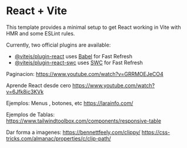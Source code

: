 # React + Vite

This template provides a minimal setup to get React working in Vite with HMR and some ESLint rules.

Currently, two official plugins are available:

- [@vitejs/plugin-react](https://github.com/vitejs/vite-plugin-react/blob/main/packages/plugin-react/README.md) uses [Babel](https://babeljs.io/) for Fast Refresh
- [@vitejs/plugin-react-swc](https://github.com/vitejs/vite-plugin-react-swc) uses [SWC](https://swc.rs/) for Fast Refresh

Paginacion:
https://www.youtube.com/watch?v=GRRMOEJeCO4

Aprende React desde cero
https://www.youtube.com/watch?v=6Jfk8ic3KVk

Ejemplos: Menus , botones, etc
https://larainfo.com/

Ejemplos de Tablas:
https://www.tailwindtoolbox.com/components/responsive-table

Dar forma a imagenes:
https://bennettfeely.com/clippy/
https://css-tricks.com/almanac/properties/c/clip-path/